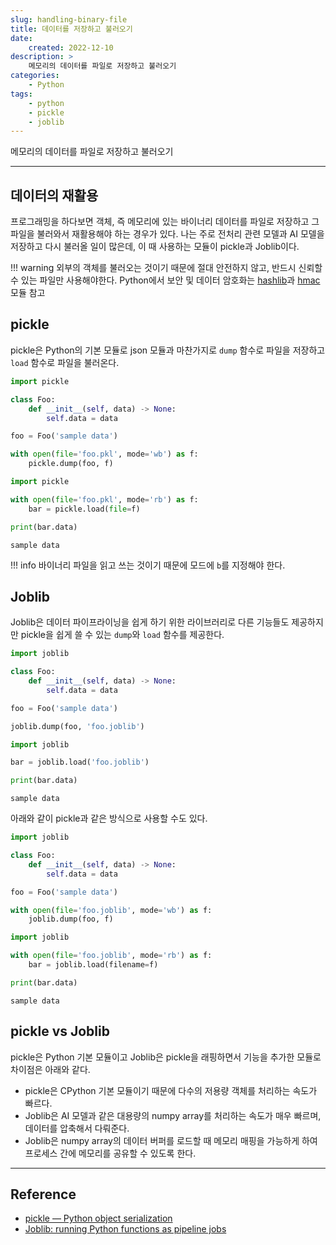 ```yaml
---
slug: handling-binary-file
title: 데이터를 저장하고 불러오기
date:
    created: 2022-12-10
description: >
    메모리의 데이터를 파일로 저장하고 불러오기
categories:
    - Python
tags:
    - python
    - pickle
    - joblib
---
```


메모리의 데이터를 파일로 저장하고 불러오기  

<!-- more -->

---

## 데이터의 재활용

프로그래밍을 하다보면 객체, 즉 메모리에 있는 바이너리 데이터를 파일로 저장하고 그 파일을 불러와서 재활용해야 하는 경우가 있다. 나는 주로 전처리 관련 모델과 AI 모델을 저장하고 다시 불러올 일이 많은데, 이 때 사용하는 모듈이 pickle과 Joblib이다.  

!!! warning
    외부의 객체를 불러오는 것이기 때문에 절대 안전하지 않고, 반드시 신뢰할 수 있는 파일만 사용해야한다. Python에서 보안 및 데이터 암호화는 [hashlib](https://docs.python.org/3/library/hashlib.html)과 [hmac](https://docs.python.org/3/library/hmac.html)모듈 참고

## pickle

pickle은 Python의 기본 모듈로 json 모듈과 마찬가지로 `dump` 함수로 파일을 저장하고 `load` 함수로 파일을 불러온다.  

```python
import pickle

class Foo:
    def __init__(self, data) -> None:
        self.data = data

foo = Foo('sample data')

with open(file='foo.pkl', mode='wb') as f:
    pickle.dump(foo, f)
```
```python
import pickle

with open(file='foo.pkl', mode='rb') as f:
    bar = pickle.load(file=f)

print(bar.data)
```
```
sample data
```

!!! info
    바이너리 파일을 읽고 쓰는 것이기 때문에 모드에 `b`를 지정해야 한다.  

## Joblib

Joblib은 데이터 파이프라이닝을 쉽게 하기 위한 라이브러리로 다른 기능들도 제공하지만 pickle을 쉽게 쓸 수 있는 `dump`와 `load` 함수를 제공한다.  

```python
import joblib

class Foo:
    def __init__(self, data) -> None:
        self.data = data

foo = Foo('sample data')

joblib.dump(foo, 'foo.joblib')
```
```python
import joblib

bar = joblib.load('foo.joblib')

print(bar.data)
```
```
sample data
```

아래와 같이 pickle과 같은 방식으로 사용할 수도 있다.  

```python
import joblib

class Foo:
    def __init__(self, data) -> None:
        self.data = data

foo = Foo('sample data')

with open(file='foo.joblib', mode='wb') as f:
    joblib.dump(foo, f)
```
```python
import joblib

with open(file='foo.joblib', mode='rb') as f:
    bar = joblib.load(filename=f)

print(bar.data)
```
```
sample data
```

## pickle vs Joblib

pickle은 Python 기본 모듈이고 Joblib은 pickle을 래핑하면서 기능을 추가한 모듈로 차이점은 아래와 같다.  

- pickle은 CPython 기본 모듈이기 때문에 다수의 저용량 객체를 처리하는 속도가 빠르다.
- Joblib은 AI 모델과 같은 대용량의 numpy array를 처리하는 속도가 매우 빠르며, 데이터를 압축해서 다뤄준다.
- Joblib은 numpy array의 데이터 버퍼를 로드할 때 메모리 매핑을 가능하게 하여 프로세스 간에 메모리를 공유할 수 있도록 한다.

---
## Reference
- [pickle — Python object serialization](https://docs.python.org/3/library/pickle.html)
- [Joblib: running Python functions as pipeline jobs](https://joblib.readthedocs.io/en/latest/)
